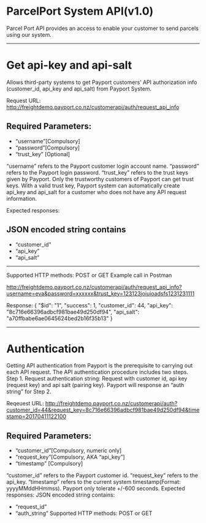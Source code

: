 # ParcelPort System API(v1.0)

Parcel Port API provides an access to enable your customer to send parcels using our system.

***

# Get api-key and api-salt
Allows third-party systems to get Payport customers’ API authorization info (customer_id, api_key and api_salt) from Payport System.

Request URL:
http://freightdemo.payport.co.nz/customerapi/auth/request_api_info

## Required Parameters:
* “username”[Compulsory]
* “password”[Compulsory]
* “trust_key” [Optional]

“username” refers to the Payport customer login account name.
“password” refers to the Payport login password.
“trust_key” refers to the trust keys given by Payport. Only the trustworthy
customers of Payport can get trust keys. With a valid trust key, Payport system can
automatically create api_key and api_salt for a customer who does not have any
API request information. 

Expected responses:

JSON encoded string contains
--------------------------------------- 
* “customer_id”
* “api_key”
* “api_salt”
---------------------------------------
Supported HTTP methods: POST or GET
Example call in Postman

http://freightdemo.payport.co.nz/customerapi/auth/request_api_info?username=eva&password=xxxxxx&trust_key=123123joiuioadsfs1231231111

Response:
{
 "$id": "1",
 "success": 1,
 "customer_id": 44,
 "api_key": "8c716e66396adbcf981bae49d250df94",
 "api_salt": "a70ffbabe6ae0645624bed2b16f35b13"
} 

***

# Authentication
Getting API authentication from Payport is the prerequisite to carrying out each
API request. The API authentication procedure includes two steps.
Step 1. Request authentication string:
Request with customer id, api key (request key) and api salt (pairing key). Payport
will response an “auth string” for Step 2.

Reqeuest URL:
http://freightdemo.payport.co.nz/customerapi/auth?customer_id=44&request_key=8c716e66396adbcf981bae49d250df94&timestamp=20170411122100

## Required Parameters:
* “customer_id”[Compulsory, numeric only]
* “request_key”[Compulsory, AKA “api_key”]
* “timestamp” [Compulsory]

“customer_id” refers to the Payport customer id.
“request_key” refers to the api_key.
“timestamp” refers to the current system timestamp(Format: yyyyMMddHHmmss).
Payport only tolerate +/-600 seconds.
Expected responses:
JSON encoded string contains:
* “request_id”
* “auth_string”
Supported HTTP methods: POST or GET


